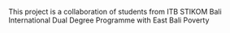 This project is a collaboration of students from ITB STIKOM Bali International Dual Degree Programme with East Bali Poverty
